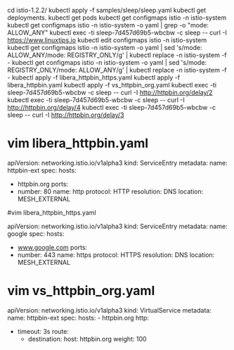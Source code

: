 cd istio-1.2.2/
kubectl apply -f samples/sleep/sleep.yaml
kubectl get deployments.
kubectl get pods
kubectl get configmaps istio -n istio-system
kubectl get configmaps istio -n istio-system -o yaml | grep -o "mode: ALLOW_ANY"
kubectl exec -ti sleep-7d457d69b5-wbcbw -c sleep -- curl -I https://www.linuxtips.io
kubectl edit configmaps istio -n istio-system
kubectl get configmaps istio -n istio-system -o yaml | sed 's/mode: ALLOW_ANY/mode: REGISTRY_ONLY/g' | kubectl replace -n istio-system -f -
kubectl get configmaps istio -n istio-system -o yaml | sed 's/mode: REGISTRY_ONLY/mode: ALLOW_ANY/g' | kubectl replace -n istio-system -f -
kubectl apply -f libera_httpbin_https.yaml
kubectl apply -f libera_httpbin.yaml
kubectl apply -f vs_httpbin_org.yaml
kubectl exec -ti sleep-7d457d69b5-wbcbw -c sleep -- curl -I http://httpbin.org/delay/2
kubectl exec -ti sleep-7d457d69b5-wbcbw -c sleep -- curl -I http://httpbin.org/delay/4
kubectl exec -ti sleep-7d457d69b5-wbcbw -c sleep -- curl -I http://httpbin.org/delay/3
 

# vim libera_httpbin.yaml

apiVersion: networking.istio.io/v1alpha3
kind: ServiceEntry
metadata:
  name: httpbin-ext
spec:
  hosts:
  - httpbin.org
  ports:
  - number: 80
    name: http
    protocol: HTTP
  resolution: DNS
  location: MESH_EXTERNAL
 

#vim libera_httpbin_https.yaml

apiVersion: networking.istio.io/v1alpha3
kind: ServiceEntry
metadata:
  name: google
spec:
  hosts:
  - www.google.com
  ports:
  - number: 443
    name: https
    protocol: HTTPS
  resolution: DNS
  location: MESH_EXTERNAL
 

# vim vs_httpbin_org.yaml

apiVersion: networking.istio.io/v1alpha3
kind: VirtualService
metadata:
  name: httpbin-ext
spec:
  hosts:
    - httpbin.org
  http:
  - timeout: 3s
    route:
      - destination:
          host: httpbin.org
        weight: 100
 

